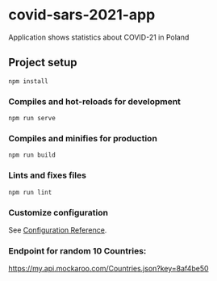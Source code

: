 # covid-sars-2021-app

Application shows statistics about COVID-21 in Poland

## Project setup
```
npm install
```

### Compiles and hot-reloads for development
```
npm run serve
```

### Compiles and minifies for production
```
npm run build
```

### Lints and fixes files
```
npm run lint
```

### Customize configuration
See [Configuration Reference](https://cli.vuejs.org/config/).


### Endpoint for random 10 Countries:
https://my.api.mockaroo.com/Countries.json?key=8af4be50
